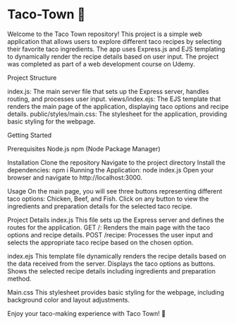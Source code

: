 # Taco-Town 🌮

Welcome to the Taco Town repository! This project is a simple web application that allows users to explore different taco recipes by selecting their favorite taco ingredients. The app uses Express.js and EJS templating to dynamically render the recipe details based on user input. The project was completed as part of a web development course on Udemy.

Project Structure

index.js: The main server file that sets up the Express server, handles routing, and processes user input.
views/index.ejs: The EJS template that renders the main page of the application, displaying taco options and recipe details.
public/styles/main.css: The stylesheet for the application, providing basic styling for the webpage.

Getting Started

Prerequisites
Node.js
npm (Node Package Manager)

Installation
Clone the repository
Navigate to the project directory
Install the dependencies: npm i
Running the Application: node index.js
Open your browser and navigate to http://localhost:3000.

Usage
On the main page, you will see three buttons representing different taco options: Chicken, Beef, and Fish.
Click on any button to view the ingredients and preparation details for the selected taco recipe.

Project Details
index.js
This file sets up the Express server and defines the routes for the application.
GET /: Renders the main page with the taco options and recipe details.
POST /recipe: Processes the user input and selects the appropriate taco recipe based on the chosen option.

index.ejs
This template file dynamically renders the recipe details based on the data received from the server.
Displays the taco options as buttons.
Shows the selected recipe details including ingredients and preparation method.

Main.css
This stylesheet provides basic styling for the webpage, including background color and layout adjustments.

Enjoy your taco-making experience with Taco Town! 🌮
